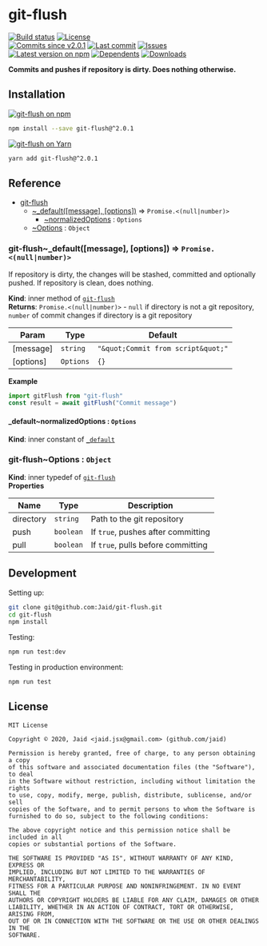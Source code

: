 # git-flush


<a href="https://actions-badge.atrox.dev/Jaid/git-flush/goto"><img src="https://img.shields.io/endpoint.svg?style=flat-square&url=https%3A%2F%2Factions-badge.atrox.dev%2FJaid%2Fgit-flush%2Fbadge" alt="Build status"/></a> <a href="https://raw.githubusercontent.com/Jaid/git-flush/master/license.txt"><img src="https://img.shields.io/github/license/Jaid/git-flush?style=flat-square" alt="License"/></a>  
<a href="https://github.com/Jaid/git-flush/commits"><img src="https://img.shields.io/github/commits-since/Jaid/git-flush/v2.0.1?style=flat-square&logo=github" alt="Commits since v2.0.1"/></a> <a href="https://github.com/Jaid/git-flush/commits"><img src="https://img.shields.io/github/last-commit/Jaid/git-flush?style=flat-square&logo=github" alt="Last commit"/></a> <a href="https://github.com/Jaid/git-flush/issues"><img src="https://img.shields.io/github/issues/Jaid/git-flush?style=flat-square&logo=github" alt="Issues"/></a>  
<a href="https://npmjs.com/package/git-flush"><img src="https://img.shields.io/npm/v/git-flush?style=flat-square&logo=npm&label=latest%20version" alt="Latest version on npm"/></a> <a href="https://github.com/Jaid/git-flush/network/dependents"><img src="https://img.shields.io/librariesio/dependents/npm/git-flush?style=flat-square&logo=npm" alt="Dependents"/></a> <a href="https://npmjs.com/package/git-flush"><img src="https://img.shields.io/npm/dm/git-flush?style=flat-square&logo=npm" alt="Downloads"/></a>

**Commits and pushes if repository is dirty. Does nothing otherwise.**












## Installation
<a href="https://npmjs.com/package/git-flush"><img src="https://img.shields.io/badge/npm-git--flush-C23039?style=flat-square&logo=npm" alt="git-flush on npm"/></a>
```bash
npm install --save git-flush@^2.0.1
```
<a href="https://yarnpkg.com/package/git-flush"><img src="https://img.shields.io/badge/Yarn-git--flush-2F8CB7?style=flat-square&logo=yarn&logoColor=white" alt="git-flush on Yarn"/></a>
```bash
yarn add git-flush@^2.0.1
```



<a name="module_git-flush"></a>

## Reference

* [git-flush](#module_git-flush)
    * [~_default([message], [options])](#module_git-flush.._default) ⇒ <code>Promise.&lt;(null\|number)&gt;</code>
        * [~normalizedOptions](#module_git-flush.._default..normalizedOptions) : <code>Options</code>
    * [~Options](#module_git-flush..Options) : <code>Object</code>

<a name="module_git-flush.._default"></a>

### git-flush~\_default([message], [options]) ⇒ <code>Promise.&lt;(null\|number)&gt;</code>
If repository is dirty, the changes will be stashed, committed and optionally pushed. If repository is clean, does nothing.

**Kind**: inner method of [<code>git-flush</code>](#module_git-flush)  
**Returns**: <code>Promise.&lt;(null\|number)&gt;</code> - `null` if directory is not a git repository, `number` of commit changes if directory is a git repository  

| Param | Type | Default |
| --- | --- | --- |
| [message] | <code>string</code> | <code>&quot;\&quot;Commit from script\&quot;&quot;</code> | 
| [options] | <code>Options</code> | <code>{}</code> | 

**Example**  
```javascript
import gitFlush from "git-flush"
const result = await gitFlush("Commit message")
```
<a name="module_git-flush.._default..normalizedOptions"></a>

#### _default~normalizedOptions : <code>Options</code>
**Kind**: inner constant of [<code>\_default</code>](#module_git-flush.._default)  
<a name="module_git-flush..Options"></a>

### git-flush~Options : <code>Object</code>
**Kind**: inner typedef of [<code>git-flush</code>](#module_git-flush)  
**Properties**

| Name | Type | Description |
| --- | --- | --- |
| directory | <code>string</code> | Path to the git repository |
| push | <code>boolean</code> | If `true`, pushes after committing |
| pull | <code>boolean</code> | If `true`, pulls before committing |




## Development



Setting up:
```bash
git clone git@github.com:Jaid/git-flush.git
cd git-flush
npm install
```
Testing:
```bash
npm run test:dev
```
Testing in production environment:
```bash
npm run test
```


## License
```text
MIT License

Copyright © 2020, Jaid <jaid.jsx@gmail.com> (github.com/jaid)

Permission is hereby granted, free of charge, to any person obtaining a copy
of this software and associated documentation files (the "Software"), to deal
in the Software without restriction, including without limitation the rights
to use, copy, modify, merge, publish, distribute, sublicense, and/or sell
copies of the Software, and to permit persons to whom the Software is
furnished to do so, subject to the following conditions:

The above copyright notice and this permission notice shall be included in all
copies or substantial portions of the Software.

THE SOFTWARE IS PROVIDED "AS IS", WITHOUT WARRANTY OF ANY KIND, EXPRESS OR
IMPLIED, INCLUDING BUT NOT LIMITED TO THE WARRANTIES OF MERCHANTABILITY,
FITNESS FOR A PARTICULAR PURPOSE AND NONINFRINGEMENT. IN NO EVENT SHALL THE
AUTHORS OR COPYRIGHT HOLDERS BE LIABLE FOR ANY CLAIM, DAMAGES OR OTHER
LIABILITY, WHETHER IN AN ACTION OF CONTRACT, TORT OR OTHERWISE, ARISING FROM,
OUT OF OR IN CONNECTION WITH THE SOFTWARE OR THE USE OR OTHER DEALINGS IN THE
SOFTWARE.
```
